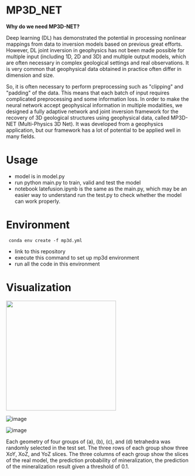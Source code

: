 # MP3D_NET

**Why do we need MP3D-NET?**

Deep learning (DL) has demonstrated the potential in processing nonlinear mappings from data to inversion models based on previous great efforts. However, DL joint inversion in geophysics has not been made possible for multiple input (including 1D, 2D and 3D) and multiple output models, which are often necessary in complex geological settings and real observations. It is very common that geophysical data obtained in practice often differ in dimension and size. 

So, it is often necessary to perform preprocessing such as "clipping" and "padding" of the data. This means that each batch of input requires complicated preprocessing and some information loss. In order to make the neural network accept geophysical information in multiple modalities, we designed a fully adaptive network and joint inversion framework for the recovery of 3D geological structures using geophysical data, called MP3D-NET (Multi-Physics 3D Net). It was developed from a geophysics application, but our framework has a lot of potential to be applied well in many fields.

# Usage

- model is in model.py
- run python main.py to train, valid and test the model
- notebook latefusion.ipynb is the same as the main.py, which may be an easier way to understand
run the test.py to check whether the model can work properly.

# Environment
```  conda env create -f mp3d.yml  ```
- link to this repository 
- execute this command to set up mp3d environment 
- run all the code in this environment

# Visualization

<img src="https://github.com/wwwnnnyyy/MP3D_NET/assets/61683792/a3720d5a-2e36-42c1-84b0-cf26f23d4d15" width="300" height="300">

![image](https://github.com/wwwnnnyyy/MP3D_NET/assets/61683792/91540836-d19e-41fa-815c-6e2e40573034)

![image](https://github.com/wwwnnnyyy/MP3D_NET/assets/61683792/faca6314-f461-471c-b8f1-3b642b5ab3f4)

Each geometry of four groups of (a), (b), (c), and (d) tetrahedra was randomly selected in the test set. 
The three rows of each group show three XoY, XoZ, and YoZ slices.
The three columns of each group show the slices of the real model, the prediction probability of mineralization, the prediction of the mineralization result given a threshold of 0.1.
